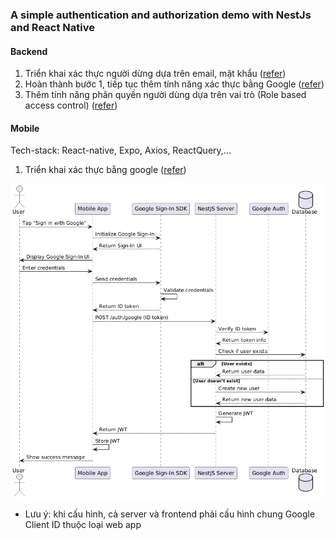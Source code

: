 ### A simple authentication and authorization demo with NestJs and React Native

#### Backend

1. Triển khai xác thực người dừng dựa trên email, mật khẩu ([refer](pass-auth.md))
2. Hoàn thành bước 1, tiếp tục thêm tính năng xác thực bằng Google ([refer](google-auth.md))
3. Thêm tính năng phân quyền người dùng dựa trên vai trò (Role based access control) ([refer](role-based.md))

#### Mobile

Tech-stack: React-native, Expo, Axios, ReactQuery,...

1. Triển khai xác thực bằng google ([refer](https://react-native-google-signin.github.io/docs/original))

![gg-auth-flow](./assets/google-auth-sequence.png)

- Lưu ý: khi cấu hình, cả server và frontend phải cấu hình chung Google Client ID thuộc loại web app
